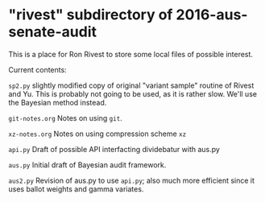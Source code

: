 # "rivest" subdirectory of 2016-aus-senate-audit

This is a place for Ron Rivest to store some local files of possible interest.

Current contents:

``sp2.py``              slightly modified copy of original "variant sample" routine of Rivest and Yu.
                        This is probably not going to be used, as it is rather slow.
                        We'll use the Bayesian method instead.

``git-notes.org``       Notes on using ``git``.

``xz-notes.org``        Notes on using compression scheme ``xz``

``api.py``              Draft of possible API interfacting dividebatur with aus.py

``aus.py``              Initial draft of Bayesian audit framework.

``aus2.py``             Revision of aus.py to use ``api.py``; also much more efficient since it uses ballot weights and gamma variates.




